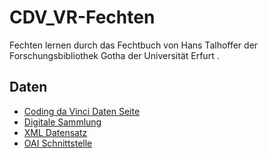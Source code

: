 # CDV_VR-Fechten
Fechten lernen durch das Fechtbuch von Hans Talhoffer der Forschungsbibliothek Gotha der Universität Erfurt .

## Daten

  - [Coding da Vinci Daten Seite](https://codingdavinci.de/daten/#forschungsbibliothek_gotha)
  - [Digitale Sammlung](https://archive.thulb.uni-jena.de/ufb/receive/ufb_cbu_00009967)
  - [XML Datensatz](https://archive.thulb.uni-jena.de/ufb/receive/ufb_cbu_00009967?XSL.Style=metsmods)
  - [OAI Schnittstelle](https://archive.thulb.uni-jena.de/ufb/oai/prints?verb=Identify)

